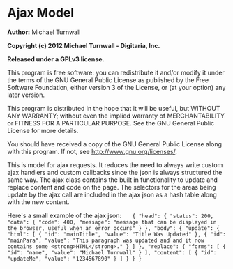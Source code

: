 Ajax Model
==========

**Author:** Michael Turnwall

**Copyright (c) 2012 Michael Turnwall - Digitaria, Inc.**

**Released under a GPLv3 license.**

This program is free software: you can redistribute it and/or modify
it under the terms of the GNU General Public License as published by
the Free Software Foundation, either version 3 of the License, or
(at your option) any later version.

This program is distributed in the hope that it will be useful,
but WITHOUT ANY WARRANTY; without even the implied warranty of
MERCHANTABILITY or FITNESS FOR A PARTICULAR PURPOSE.  See the
GNU General Public License for more details.

You should have received a copy of the GNU General Public License
along with this program.  If not, see <http://www.gnu.org/licenses/>.

This is model for ajax requests. It reduces the need to always write custom ajax handlers and custom callbacks since the json is always structured the
same way. The ajax class contains the built in functionality to update and replace content and code on the page. The selectors for the areas being
update by the ajax call are included in the ajax json as a hash table along with the new content.

Here's a small example of the ajax json:
`	{
		"head": {
			"status": 200,
			"data": {
				"code": 400,
				"message": "message that can be displayed in the browser, useful when an error occurs"
			}
		},
		"body": {
			"update": {
				"html": [
					{
						"id": "mainTitle",
						"value": "Title Was Updated"
					},
					{
						"id": "mainPara",
						"value": "This paragraph was updated and and it now contains some <strong>HTML</strong>."
					}
				]
			},
			"replace": {
				"forms": [
					{
						"id": "name",
						"value": "Michael Turnwall"
					}
				],
				"content": [
					{
						"id": "updateMe",
						"value": "1234567890"
					}
				]
			}
		}
	}`